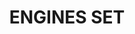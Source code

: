---
title: "ENGINES SET "
price: "TBA"
desc: "Opis nije dostupan"
img_path: "/assets/img/A.MIG-7402.jpg"
brand: AMMO
available: true
cat: "weathering"
subcat: "WEATHERING SETS"
subsubcat: "SS"
---